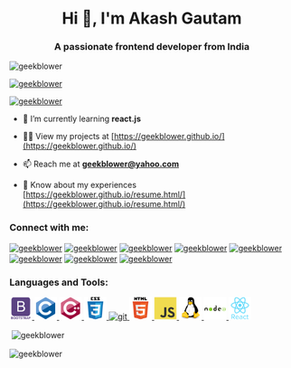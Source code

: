 <h1 align="center">Hi 👋, I'm Akash Gautam</h1>
<h3 align="center">A passionate frontend developer from India</h3>

<p align="left"> <img src="https://komarev.com/ghpvc/?username=geekblower&label=Profile%20views&color=0e75b6&style=flat" alt="geekblower" /> </p>

<p align="left"> <a href="#"><img src="https://github-profile-trophy.vercel.app/?username=geekblower" alt="geekblower" /></a> </p>

<p align="left"> <a href="https://twitter.com/geekblower" target="blank"><img src="https://img.shields.io/twitter/follow/geekblower?logo=twitter&style=for-the-badge" alt="geekblower" /></a> </p>

- 🌱 I’m currently learning **react.js**

- 👨‍💻 View my projects at [https://geekblower.github.io/](https://geekblower.github.io/)

- 📫 Reach me at **geekblower@yahoo.com**

- 📄 Know about my experiences [https://geekblower.github.io/resume.html/](https://geekblower.github.io/resume.html/)

<h3 align="left">Connect with me:</h3>
<p align="left">
<a href="https://twitter.com/geekblower" target="blank"><img align="center" src="https://raw.githubusercontent.com/rahuldkjain/github-profile-readme-generator/master/src/images/icons/Social/twitter.svg" alt="geekblower" height="30" width="40" /></a>
<a href="https://linkedin.com/in/geekblower" target="blank"><img align="center" src="https://raw.githubusercontent.com/rahuldkjain/github-profile-readme-generator/master/src/images/icons/Social/linked-in-alt.svg" alt="geekblower" height="30" width="40" /></a>
<a href="https://instagram.com/geekblower" target="blank"><img align="center" src="https://raw.githubusercontent.com/rahuldkjain/github-profile-readme-generator/master/src/images/icons/Social/instagram.svg" alt="geekblower" height="30" width="40" /></a>
<a href="https://www.hackerrank.com/geekblower" target="blank"><img align="center" src="https://raw.githubusercontent.com/rahuldkjain/github-profile-readme-generator/master/src/images/icons/Social/hackerrank.svg" alt="geekblower" height="30" width="40" /></a>
<a href="https://fb.com/geekblower" target="blank"><img align="center" src="https://raw.githubusercontent.com/rahuldkjain/github-profile-readme-generator/master/src/images/icons/Social/facebook.svg" alt="geekblower" height="30" width="40" /></a>
<a href="https://stackoverflow.com/users/geekblower" target="blank"><img align="center" src="https://raw.githubusercontent.com/rahuldkjain/github-profile-readme-generator/master/src/images/icons/Social/stack-overflow.svg" alt="geekblower" height="30" width="40" /></a>
<a href="https://codepen.io/geekblower" target="blank"><img align="center" src="https://raw.githubusercontent.com/rahuldkjain/github-profile-readme-generator/master/src/images/icons/Social/codepen.svg" alt="geekblower" height="30" width="40" /></a>
<a href="https://www.hackerrank.com/geekblower" target="blank"><img align="center" src="https://raw.githubusercontent.com/rahuldkjain/github-profile-readme-generator/master/src/images/icons/Social/hackerrank.svg" alt="geekblower" height="30" width="40" /></a>
</p>

<h3 align="left">Languages and Tools:</h3>
<p align="left"> <a href="https://getbootstrap.com" target="_blank"> <img src="https://raw.githubusercontent.com/devicons/devicon/master/icons/bootstrap/bootstrap-plain-wordmark.svg" alt="bootstrap" width="40" height="40"/> </a> <a href="https://www.cprogramming.com/" target="_blank"> <img src="https://raw.githubusercontent.com/devicons/devicon/master/icons/c/c-original.svg" alt="c" width="40" height="40"/> </a> <a href="https://www.w3schools.com/cpp/" target="_blank"> <img src="https://raw.githubusercontent.com/devicons/devicon/master/icons/cplusplus/cplusplus-original.svg" alt="cplusplus" width="40" height="40"/> </a> <a href="https://www.w3schools.com/css/" target="_blank"> <img src="https://raw.githubusercontent.com/devicons/devicon/master/icons/css3/css3-original-wordmark.svg" alt="css3" width="40" height="40"/> </a> <a href="https://git-scm.com/" target="_blank"> <img src="https://www.vectorlogo.zone/logos/git-scm/git-scm-icon.svg" alt="git" width="40" height="40"/> </a> <a href="https://www.w3.org/html/" target="_blank"> <img src="https://raw.githubusercontent.com/devicons/devicon/master/icons/html5/html5-original-wordmark.svg" alt="html5" width="40" height="40"/> </a> <a href="https://developer.mozilla.org/en-US/docs/Web/JavaScript" target="_blank"> <img src="https://raw.githubusercontent.com/devicons/devicon/master/icons/javascript/javascript-original.svg" alt="javascript" width="40" height="40"/> </a> <a href="https://www.linux.org/" target="_blank"> <img src="https://raw.githubusercontent.com/devicons/devicon/master/icons/linux/linux-original.svg" alt="linux" width="40" height="40"/> </a> <a href="https://nodejs.org" target="_blank"> <img src="https://raw.githubusercontent.com/devicons/devicon/master/icons/nodejs/nodejs-original-wordmark.svg" alt="nodejs" width="40" height="40"/> </a> <a href="https://reactjs.org/" target="_blank"> <img src="https://raw.githubusercontent.com/devicons/devicon/master/icons/react/react-original-wordmark.svg" alt="react" width="40" height="40"/> </a> </p>


<p>&nbsp;<img align="center" src="https://github-readme-stats.vercel.app/api?username=geekblower&show_icons=true&locale=en" alt="geekblower" /></p>

<p><img align="center" src="https://github-readme-streak-stats.herokuapp.com/?user=geekblower&" alt="geekblower" /></p>

